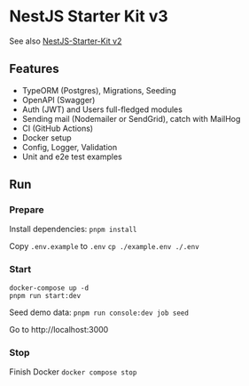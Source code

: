 # NestJS Starter Kit v3

See also [NestJS-Starter-Kit v2](https://github.com/ArtuGit/NestJS-Starter-Kit/tree/v2)

## Features

- TypeORM (Postgres), Migrations, Seeding
- OpenAPI (Swagger)
- Auth (JWT) and Users full-fledged modules
- Sending mail (Nodemailer or SendGrid), catch with MailHog
- CI (GitHub Actions)
- Docker setup
- Config, Logger, Validation
- Unit and e2e test examples

## Run

### Prepare

Install dependencies:
`pnpm install`

Copy `.env.example` to `.env`
`cp ./example.env ./.env`

### Start

```
docker-compose up -d
pnpm run start:dev
```

Seed demo data:
`pnpm run console:dev job seed`

Go to http://localhost:3000

### Stop

Finish Docker
`docker compose stop`
